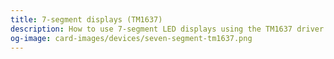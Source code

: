 ```yaml
---
title: 7-segment displays (TM1637)
description: How to use 7-segment LED displays using the TM1637 driver with MobiFlight.
og-image: card-images/devices/seven-segment-tm1637.png
---
```

